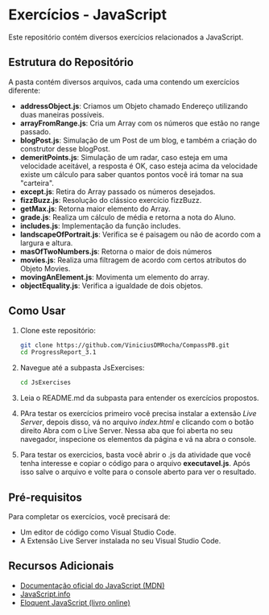# Exercícios - JavaScript

Este repositório contém diversos exercícios relacionados a JavaScript.

## Estrutura do Repositório

A pasta contém diversos arquivos, cada uma contendo um exercícios diferente:

- **addressObject.js**: Criamos um Objeto chamado Endereço utilizando duas maneiras possíveis.
- **arrayFromRange.js**: Cria um Array com os números que estão no range passado.
- **blogPost.js**: Simulação de um Post de um blog, e também a criação do construtor desse blogPost.
- **demeritPoints.js**: Simulação de um radar, caso esteja em uma velocidade aceitável, a resposta é OK, caso esteja acima da velocidade existe um cálculo para saber quantos pontos você irá tomar na sua "carteira".
- **except.js**: Retira do Array passado os números desejados.
- **fizzBuzz.js**: Resolução do clássico exercício fizzBuzz.
- **getMax.js**: Retorna maior elemento do Array.
- **grade.js**: Realiza um cálculo de média e retorna a nota do Aluno.
- **includes.js**: Implementação da função includes.
- **landscapeOfPortrait.js**: Verifica se é paisagem ou não de acordo com a largura e altura.
- **masOfTwoNumbers.js**: Retorna o maior de dois números
- **movies.js**: Realiza uma filtragem de acordo com certos atributos do Objeto Movies.
- **movingAnElement.js**: Movimenta um elemento do array.
- **objectEquality.js**: Verifica a igualdade de dois objetos.

## Como Usar

1. Clone este repositório:
    ```sh
    git clone https://github.com/ViniciusDMRocha/CompassPB.git
    cd ProgressReport_3.1
    ```

2. Navegue até a subpasta JsExercises:
    ```sh
    cd JsExercises
    ```

3. Leia o README.md da subpasta para entender os exercícios propostos.

4. PAra testar os exercícios primeiro você precisa instalar a extensão *Live Server*, depois disso, vá no arquivo *index.html* e clicando com o botão direito Abra com o Live Server. Nessa aba que foi aberta no seu navegador, inspecione os elementos da página e vá na abra o console.

5. Para testar os exercicios, basta você abrir o .js da atividade que você tenha interesse e copiar o código para o arquivo **executavel.js**. Após isso salve o arquivo e volte para o console aberto para ver o resultado.

## Pré-requisitos

Para completar os exercícios, você precisará de:

- Um editor de código como Visual Studio Code.
- A Extensão Live Server instalada no seu Visual Studio Code.

## Recursos Adicionais

- [Documentação oficial do JavaScript (MDN)](https://developer.mozilla.org/pt-BR/docs/Web/JavaScript)
- [JavaScript.info](https://javascript.info/)
- [Eloquent JavaScript (livro online)](https://eloquentjavascript.net/)